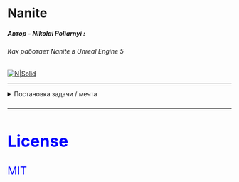 # Nanite

##### Автор - Nikolai Poliarnyi :
###### *Как работает Nanite в Unreal Engine 5*
[![N|Solid](https://opengameart.org/sites/default/files/forum-attachments/Shark1.png)](https://www.youtube.com/watch?v=ltUzX1IR9JI&ab_channel=NikolaiPoliarnyi)

- - -

<details>

<summary>Постановка задачи / мечта</summary>

<font color=Blue size=5>Я синий </ font>

|  | Кино | Игры |
| ------ | ------ | ------ |
| Отрисовка | Offline | Realtime ${1\over 60}$ |
| Скорость обработки | Высокое качество | Бюджет качества |
| Подготовка ассетов | Оригинал | Упрощаем assets |

</details>

- - -

## License

MIT

[//]: # (Я самый крутой комментарий)
